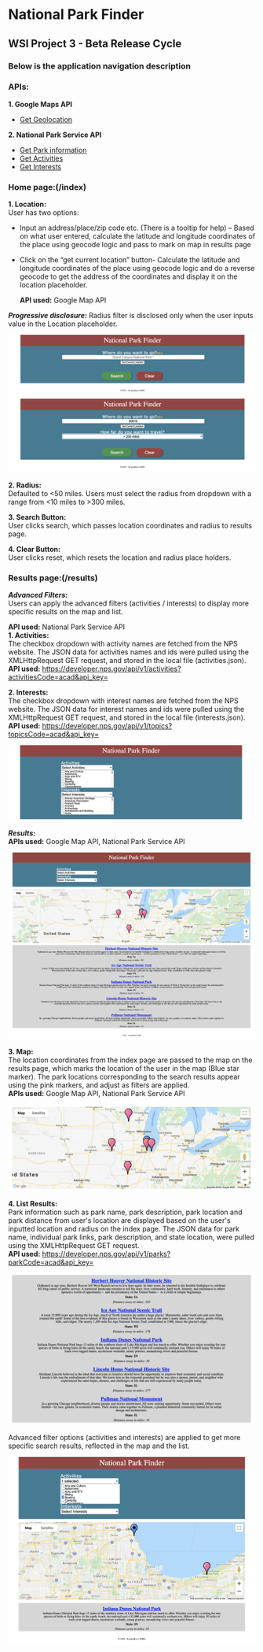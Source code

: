 # National Park Finder
## WSI Project 3 - Beta Release Cycle

### Below is the application navigation description

### APIs:
**1. Google Maps API**
  - [Get Geolocation](https://maps.googleapis.com/maps/api/js?key=YOUR_API_KEY&callback=initMap)

**2. National Park Service API**
  - [Get Park information](https://developer.nps.gov/api/v1/parks?parkCode=acad&api_key=)
  - [Get Activities](https://developer.nps.gov/api/v1/activities?activitiesCode=acad&api_key=)
  - [Get Interests](https://developer.nps.gov/api/v1/topics?topicsCode=acad&api_key=)

### Home page:(/index) 
**1. Location:** <br>
  User has two options:
- Input an address/place/zip code etc. (There is a tooltip for help) – Based on what user entered, calculate the latitude and longitude coordinates of the place using geocode logic and pass to mark on map in results page 
- Click on the “get current location” button- Calculate the latitude and longitude coordinates of the place using geocode logic and do a reverse geocode to get the address of the coordinates and display it on the location placeholder.

  **API used:** Google Map API

***Progressive disclosure:*** Radius filter is disclosed only when the user inputs value in the Location placeholder.

![Index](https://raw.githubusercontent.com/for-goodness-SAKE/wsi-project-three/main/public/images/index.png)
![Index2](https://raw.githubusercontent.com/for-goodness-SAKE/wsi-project-three/main/public/images/index2.png)

**2. Radius:** <br>
Defaulted to <50 miles. Users must select the radius from dropdown with a range from <10 miles to >300 miles.

**3. Search Button:** <br>
User clicks search, which passes location coordinates and radius to results page.

**4. Clear Button:** <br>
User clicks reset, which resets the location and radius place holders.

### Results page:(/results) 
***Advanced Filters:*** <br>
Users can apply the advanced filters (activities / interests) to display more specific results on the map and list.

**API used:** National Park Service API <br>
**1. Activities:** <br>
The checkbox dropdown with activity names are fetched from the NPS website. The JSON data for activities names and ids were pulled using the XMLHttpRequest GET request, and stored in the local file (activities.json). <br>
**API used:** https://developer.nps.gov/api/v1/activities?activitiesCode=acad&api_key=

**2. Interests:** <br>
The checkbox dropdown with interest names are fetched from the NPS website. The JSON data for interest names and ids were pulled using the XMLHttpRequest GET request, and stored in the local file (interests.json). <br>
**API used:** https://developer.nps.gov/api/v1/topics?topicsCode=acad&api_key=

![Filter](https://raw.githubusercontent.com/for-goodness-SAKE/wsi-project-three/main/public/images/filter.png)

***Results:*** <br>
**APIs used:**  Google Map API, National Park Service API

![Results](https://raw.githubusercontent.com/for-goodness-SAKE/wsi-project-three/main/public/images/results.png)

**3. Map:** <br>
The location coordinates from the index page are passed to the map on the results page, which marks the location of the user in the map (Blue star marker).  The park locations corresponding to the search results appear using the pink markers, and adjust as filters are applied. <br>
**APIs used:**  Google Map API, National Park Service API

![Results Map](https://raw.githubusercontent.com/for-goodness-SAKE/wsi-project-three/main/public/images/results-map.png)

**4. List Results:** <br>
Park information such as park name, park description, park location and park distance from user's location are displayed based on the user's inputted location and radius on the index page. The JSON data for park name, individual park links, park description, and state location, were pulled using the XMLHttpRequest GET request. <br>
**API used:** https://developer.nps.gov/api/v1/parks?parkCode=acad&api_key=

![Results List](https://raw.githubusercontent.com/for-goodness-SAKE/wsi-project-three/main/public/images/results-list.png)

Advanced filter options (activities and interests) are applied to get more specific search results, reflected in the map and the list.

![Filter2](https://raw.githubusercontent.com/for-goodness-SAKE/wsi-project-three/main/public/images/filter2.png)
